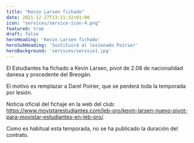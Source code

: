 ```yaml
---
title: "Kevin Larsen fichado"
date: 2021-12-27T13:21:32+01:00
icon: "services/service-icon-4.png"
featured: true
draft: false
heroHeading: 'Kevin Larsen fichado'
heroSubHeading: 'Sustituirá al lesionado Poirier'
heroBackground: 'services/service1.jpg'
---
```


El Estudiantes ha fichado a Kevin Larsen, pivot de 2.08 de nacionalidad danesa y procedente del Breogán.

El motivo es remplazar a Darel Poirier, que se perderá toda la temporada por lesión.

Noticia oficial del fichaje en la web del club: https://www.movistarestudiantes.com/leb-oro/kevin-larsen-nuevo-pivot-para-movistar-estudiantes-en-leb-oro/.

Como es habitual esta temporada, no se ha publicado la duración del contrato.